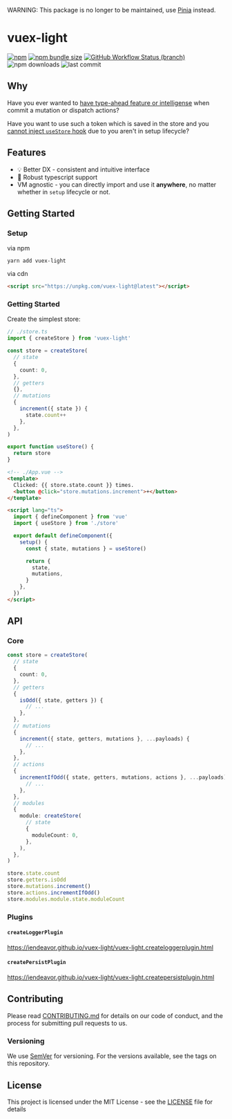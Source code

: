 WARNING: This package is no longer to be maintained, use [Pinia](https://pinia.esm.dev/) instead.

# vuex-light

[![npm](https://img.shields.io/npm/v/vuex-light)](https://www.npmjs.com/package/vuex-light)
[![npm bundle size](https://img.shields.io/bundlephobia/min/vuex-light)](https://bundlephobia.com/result?p=vuex-light@latest)
[![GitHub Workflow Status (branch)](https://img.shields.io/github/workflow/status/iendeavor/vuex-light/CI/main)](https://github.com/iendeavor/vuex-light/actions?query=workflow%3ACI+branch%3Amain+)
![npm downloads](https://img.shields.io/npm/dm/vuex-light)
![last commit](https://img.shields.io/github/last-commit/iendeavor/vuex-light/main)

## Why

Have you ever wanted to [have type-ahead feature or intelligense](https://github.com/vuejs/vuex/issues/564) when commit
a mutation or dispatch actions?

Have you want to use such a token which is saved in the store and you
[cannot inject `useStore` hook](https://github.com/vuejs/vuex/issues/1873) due to you aren't in setup lifecycle?

## Features

- :bulb: Better DX - consistent and intuitive interface
- :muscle: Robust typescript support
- VM agnostic - you can directly import and use it **anywhere**, no matter whether in `setup` lifecycle or not.

## Getting Started

### Setup

via npm

```
yarn add vuex-light
```

via cdn

```html
<script src="https://unpkg.com/vuex-light@latest"></script>
```

### Getting Started

Create the simplest store:

```ts
// ./store.ts
import { createStore } from 'vuex-light'

const store = createStore(
  // state
  {
    count: 0,
  },
  // getters
  {},
  // mutations
  {
    increment({ state }) {
      state.count++
    },
  },
)

export function useStore() {
  return store
}
```

```html
<!-- ./App.vue -->
<template>
  Clicked: {{ store.state.count }} times.
  <button @click="store.mutations.increment">+</button>
</template>

<script lang="ts">
  import { defineComponent } from 'vue'
  import { useStore } from './store'

  export default defineComponent({
    setup() {
      const { state, mutations } = useStore()

      return {
        state,
        mutations,
      }
    },
  })
</script>
```

## API

### Core

```ts
const store = createStore(
  // state
  {
    count: 0,
  },
  // getters
  {
    isOdd({ state, getters }) {
      // ...
    },
  },
  // mutations
  {
    increment({ state, getters, mutations }, ...payloads) {
      // ...
    },
  },
  // actions
  {
    incrementIfOdd({ state, getters, mutations, actions }, ...payloads) {
      // ...
    },
  },
  // modules
  {
    module: createStore(
      // state
      {
        moduleCount: 0,
      },
    ),
  },
)

store.state.count
store.getters.isOdd
store.mutations.increment()
store.actions.incrementIfOdd()
store.modules.module.state.moduleCount
```

### Plugins

#### `createLoggerPlugin`

https://iendeavor.github.io/vuex-light/vuex-light.createloggerplugin.html

#### `createPersistPlugin`

https://iendeavor.github.io/vuex-light/vuex-light.createpersistplugin.html

## Contributing

Please read [CONTRIBUTING.md](/CONTRIBUTING.md) for details on our code of conduct, and the process for submitting pull
requests to us.

### Versioning

We use [SemVer](https://semver.org/) for versioning. For the versions available, see the tags on this repository.

## License

This project is licensed under the MIT License - see the [LICENSE](/LICENSE) file for details
